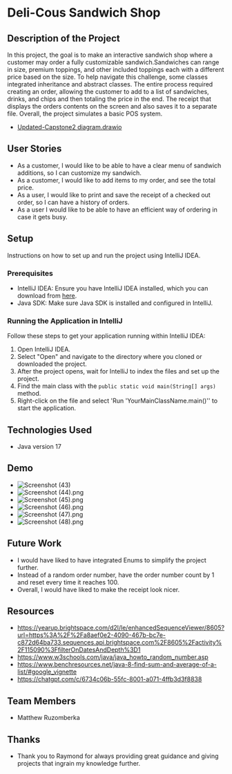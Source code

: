 # Deli-Cous Sandwich Shop

## Description of the Project
In this project, the goal is to make an interactive sandwich shop where a customer may order a fully customizable sandwich.Sandwiches can range in size,
premium toppings, and other included toppings each with a different price based on the size. To help navigate this challenge, some classes integrated
inheritance and abstract classes. The entire process required creating an order, allowing the customer to add to a list of sandwiches, drinks, and chips and then
totaling the price in the end. The receipt that displays the orders contents on the screen and also saves it to a separate file. Overall, the project simulates
a basic POS system. 


- [Updated-Capstone2 diagram.drawio](..%2F..%2F..%2F..%2F..%2F..%2F..%2FUpdated-Capstone2%20diagram.drawio)

## User Stories

- As a customer, I would like to be able to have a clear menu of sandwich additions, so I can customize my sandwich.
- As a customer, I would like to add items to my order, and see the total price.
- As a user, I would like to print and save the receipt of a checked out order, so I can have a history of orders.
- As a user I would like to be able to have an efficient way of ordering in case it gets busy.

## Setup

Instructions on how to set up and run the project using IntelliJ IDEA.

### Prerequisites

- IntelliJ IDEA: Ensure you have IntelliJ IDEA installed, which you can download from [here](https://www.jetbrains.com/idea/download/).
- Java SDK: Make sure Java SDK is installed and configured in IntelliJ.

### Running the Application in IntelliJ

Follow these steps to get your application running within IntelliJ IDEA:

1. Open IntelliJ IDEA.
2. Select "Open" and navigate to the directory where you cloned or downloaded the project.
3. After the project opens, wait for IntelliJ to index the files and set up the project.
4. Find the main class with the `public static void main(String[] args)` method.
5. Right-click on the file and select 'Run 'YourMainClassName.main()'' to start the application.

## Technologies Used

- Java version 17 

## Demo


- ![Screenshot (43)](https://github.com/user-attachments/assets/07df11da-1c22-4e13-b14f-6bd5a5b2a63d)
- ![Screenshot (44).png](..%2F..%2F..%2F..%2F..%2F..%2F..%2F..%2F..%2F..%2FPictures%2FScreenshots%2FScreenshot%20%2844%29.png)
- ![Screenshot (45).png](..%2F..%2F..%2F..%2F..%2F..%2F..%2F..%2F..%2F..%2FPictures%2FScreenshots%2FScreenshot%20%2845%29.png)
- ![Screenshot (46).png](..%2F..%2F..%2F..%2F..%2F..%2F..%2F..%2F..%2F..%2FPictures%2FScreenshots%2FScreenshot%20%2846%29.png)
- ![Screenshot (47).png](..%2F..%2F..%2F..%2F..%2F..%2F..%2F..%2F..%2F..%2FPictures%2FScreenshots%2FScreenshot%20%2847%29.png)
- ![Screenshot (48).png](..%2F..%2F..%2F..%2F..%2F..%2F..%2F..%2F..%2F..%2FPictures%2FScreenshots%2FScreenshot%20%2848%29.png)

## Future Work

- I would have liked to have integrated Enums to simplify the project further.
- Instead of a random order number, have the order number count by 1 and reset every time it reaches 100.
- Overall, I would have liked to make the receipt look nicer. 

## Resources
- https://yearup.brightspace.com/d2l/le/enhancedSequenceViewer/8605?url=https%3A%2F%2Fa8aef0e2-4090-467b-bc7e-c872d64ba733.sequences.api.brightspace.com%2F8605%2Factivity%2F115090%3FfilterOnDatesAndDepth%3D1
- https://www.w3schools.com/java/java_howto_random_number.asp
- https://www.benchresources.net/java-8-find-sum-and-average-of-a-list/#google_vignette
- https://chatgpt.com/c/6734c06b-55fc-8001-a071-4ffb3d3f8838

## Team Members

- Matthew Ruzomberka

## Thanks

- Thank you to Raymond for always providing great guidance and giving projects that ingrain my knowledge further. 
